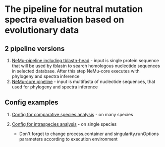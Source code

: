# The pipeline for neutral mutation spectra evaluation based on evolutionary data

## 2 pipeline versions

1. [NeMu-pipeline including tblastn-head](./nemu.nf) - input is single protein sequence that will be used by tblastn to search homologous nucleotide sequences in selected database. After this step NeMu-core executes with phylogeny and spectra inference
2. [NeMu-core pipeline](./nemu-core.nf) - input is multifasta of nucleotide sequences, that used for phylogeny and spectra inference

## Config examples

1. [Config for comparative species analysis](./comp_sp.config) - on many species
2. [Config for intraspecies analysis](./single_sp.config) - on single species

    - Don't forget to change process.container and singularity.runOptions parameters according to execution environment
